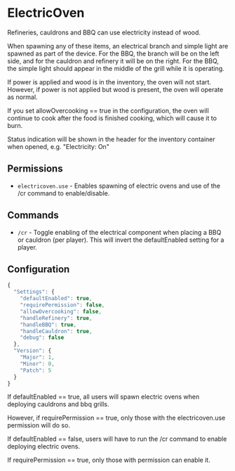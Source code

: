 # ElectricOven
Refineries, cauldrons and BBQ can use electricity instead of wood.

When spawning any of these items, an electrical branch and simple light are spawned as part of the device.  For the BBQ, the branch will be on the left side, and for the cauldron and refinery it will be on the right.  For the BBQ, the simple light should appear in the middle of the grill while it is operating.

If power is applied and wood is in the inventory, the oven will not start.  However, if power is not applied but wood is present, the oven will operate as normal.

If you set allowOvercooking == true in the configuration, the oven will continue to cook after the food is finished cooking, which will cause it to burn.

Status indication will be shown in the header for the inventory container when opened, e.g. "Electricity: On"

## Permissions

  - `electricoven.use` - Enables spawning of electric ovens and use of the /cr command to enable/disable.

## Commands

  - `/cr` - Toggle enabling of the electrical component when placing a BBQ or cauldron (per player).  This will invert the defaultEnabled setting for a player.

## Configuration
```js
{
  "Settings": {
    "defaultEnabled": true,
    "requirePermission": false,
    "allowOvercooking": false,
    "handleRefinery": true,
    "handleBBQ": true,
    "handleCauldron": true,
    "debug": false
  },
  "Version": {
    "Major": 1,
    "Minor": 0,
    "Patch": 5
  }
}
```

If defaultEnabled == true, all users will spawn electric ovens when deploying cauldrons and bbq grills.

However, if requirePermission == true, only those with the electricoven.use permission will do so.

If defaultEnabled == false, users will have to run the /cr command to enable deploying electric ovens.

If requirePermission == true, only those with permission can enable it.

